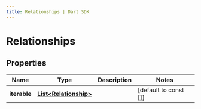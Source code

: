 ```yaml
---
title: Relationships | Dart SDK
---
```


# Relationships

## Properties
Name | Type | Description | Notes
------------ | ------------- | ------------- | -------------
**iterable** | [**List\<Relationship\>**](Relationship) |  | [default to const []]


